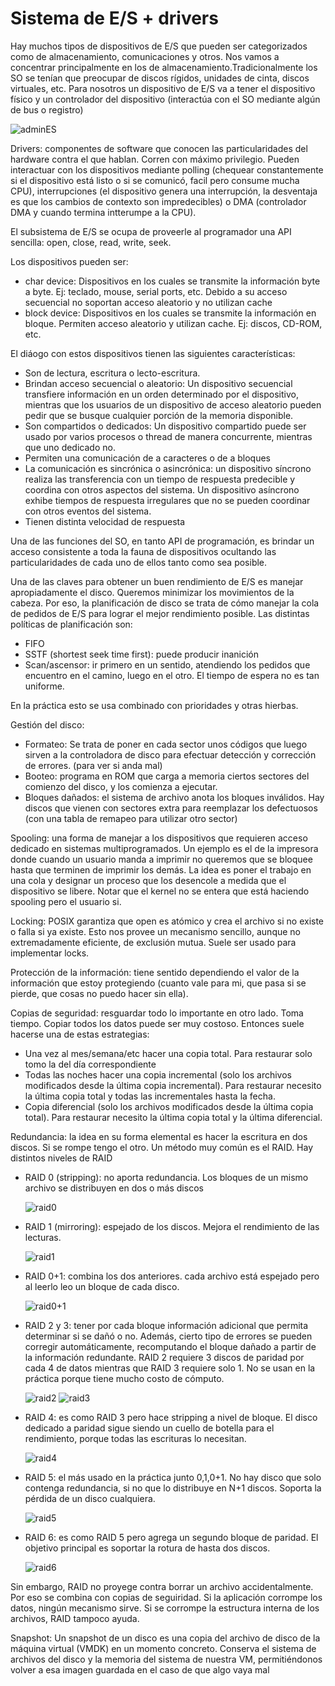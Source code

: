 <h1>Sistema de E/S + drivers</h1>
Hay muchos tipos de dispositivos de E/S que pueden ser categorizados como de almacenamiento, comunicaciones y otros. Nos vamos a concentrar principalmente en los de almacenamiento.Tradicionalmente los SO se tenían que preocupar de discos rígidos, unidades de cinta, discos virtuales, etc. Para nosotros un dispositivo de E/S va a tener el dispositivo físico y un controlador del dispositivo (interactúa con el SO mediante algún de bus o registro)

![adminES](/Resumenes/public/adminES.png)

Drivers: componentes de software que conocen las particularidades del hardware contra el que hablan. Corren con máximo privilegio. Pueden interactuar con los dispositivos mediante polling (chequear constantemente si el dispositivo está listo o si se comunicó, facil pero consume mucha CPU), interrupciones (el dispositivo genera una interrupción, la desventaja es que los cambios de contexto son impredecibles) o DMA (controlador DMA y cuando termina intterumpe a la CPU).

El subsistema de E/S se ocupa de proveerle al programador una API sencilla: open, close, read, write, seek. 

Los dispositivos pueden ser:
* char device: Dispositivos en los cuales se transmite la información byte a byte. Ej: teclado, mouse, serial ports, etc. Debido a su acceso secuencial no soportan acceso aleatorio y no utilizan cache
* block device: Dispositivos en los cuales se transmite la información en bloque. Permiten acceso aleatorio y utilizan cache. Ej: discos, CD-ROM, etc.

El diáogo con estos dispositivos tienen las siguientes características:
* Son de lectura, escritura o lecto-escritura.
* Brindan acceso secuencial o aleatorio: Un dispositivo secuencial transfiere información en un orden determinado por el dispositivo, mientras que los usuarios de un dispositivo de acceso aleatorio pueden pedir que se busque cualquier porción de la memoria disponible.
* Son compartidos o dedicados: Un dispositivo compartido puede ser usado por varios procesos o thread de manera concurrente, mientras que uno dedicado no. 
* Permiten una comunicación de a caracteres o de a bloques
* La comunicación es sincrónica o asincrónica: un dispositivo síncrono realiza las transferencia con un tiempo de respuesta predecible y coordina con otros aspectos del sistema. Un dispositivo asíncrono exhibe tiempos de respuesta irregulares que no se pueden coordinar con otros eventos del sistema.
* Tienen distinta velocidad de respuesta

Una de las funciones del SO, en tanto API de programación, es brindar un acceso consistente a toda la fauna de dispositivos ocultando las particularidades de cada uno de ellos tanto como sea posible.

Una de las claves para obtener un buen rendimiento de E/S es manejar apropiadamente el disco. Queremos minimizar los movimientos de la cabeza. Por eso, la planificación de disco se trata de cómo manejar la cola de pedidos de E/S para lograr el mejor rendimiento posible. Las distintas políticas de planificación son:
* FIFO
* SSTF (shortest seek time first): puede producir inanición
* Scan/ascensor: ir primero en un sentido, atendiendo los pedidos que encuentro en el camino, luego en el otro. El tiempo de espera no es tan uniforme.

En la práctica esto se usa combinado con prioridades y otras hierbas.

Gestión del disco: 
* Formateo: Se trata de poner en cada sector unos códigos que luego sirven a la controladora de disco para efectuar detección y corrección de errores. (para ver si anda mal)
* Booteo: programa en ROM que carga a memoria ciertos sectores del comienzo del disco, y los comienza a ejecutar.
* Bloques dañados: el sistema de archivo anota los bloques inválidos. Hay discos que vienen con sectores extra para reemplazar los defectuosos (con una tabla de remapeo para utilizar otro sector)


Spooling: una forma de manejar a los dispositivos que requieren acceso dedicado en sistemas multiprogramados. Un ejemplo es el de la impresora donde cuando un usuario manda a imprimir no queremos que se bloquee hasta que terminen de imprimir los demás. La idea es poner el trabajo en una cola y designar un proceso que los desencole a medida que el dispositivo se libere. Notar que el kernel no se entera que está haciendo spooling pero el usuario si.


Locking: POSIX garantiza que open es atómico y crea el archivo si no existe o falla si ya existe. Esto nos provee un  mecanismo sencillo, aunque no extremadamente eficiente, de exclusión mutua. Suele ser usado para implementar locks.


Protección de la información: tiene sentido dependiendo el valor de la información que estoy protegiendo (cuanto vale para mi, que pasa si se pierde, que cosas no puedo hacer sin ella).

Copias de seguridad: resguardar todo lo importante en otro lado. Toma tiempo. Copiar todos los datos puede ser muy costoso. Entonces suele hacerse una de estas estrategias:
* Una vez al mes/semana/etc hacer una copia total. Para restaurar solo tomo la del día correspondiente
* Todas las noches hacer una copia incremental (solo los archivos modificados desde la última copia incremental). Para restaurar necesito la última copia total y todas las incrementales hasta la fecha.
* Copia diferencial (solo los archivos modificados desde la última copia total). Para restaurar necesito la última copia total y la última diferencial.

Redundancia: la idea en su forma elemental es hacer la escritura en dos discos. Si se rompe tengo el otro. Un método muy común es el RAID. Hay distintos niveles de RAID

* RAID 0 (stripping): no aporta redundancia. Los bloques de un mismo archivo se distribuyen en dos o más discos

    ![raid0](/Resumenes/public/raid0.png)
* RAID 1 (mirroring): espejado de los discos. Mejora el rendimiento de las lecturas.
    
    ![raid1](/Resumenes/public/raid1.png)

* RAID 0+1: combina los dos anteriores. cada archivo está espejado pero al leerlo leo un bloque de cada disco.

    ![raid0+1](/Resumenes/public/raid0+1.png)

* RAID 2 y 3: tener por cada bloque información adicional que permita determinar si se dañó o no.  Además, cierto tipo de errores se pueden corregir automáticamente, recomputando el bloque dañado a partir de la información redundante.  RAID 2 requiere 3 discos de paridad por cada 4 de datos mientras que RAID 3 requiere solo 1. No se usan en la práctica porque tiene mucho costo de cómputo.

    ![raid2](/Resumenes/public/raid2.png)
    ![raid3](/Resumenes/public/raid3.png)

* RAID 4: es como RAID 3 pero hace stripping a nivel de bloque. El disco dedicado a paridad sigue siendo un cuello de botella para el rendimiento, porque todas las escrituras lo necesitan.

    ![raid4](/Resumenes/public/raid4.png)

* RAID 5: el más usado en la práctica junto 0,1,0+1. No hay disco que solo contenga redundancia, si no que lo distribuye en N+1 discos. Soporta la pérdida de un disco cualquiera.

    ![raid5](/Resumenes/public/raid5.png)

* RAID 6: es como RAID 5 pero agrega un segundo bloque de paridad. El objetivo principal es soportar la rotura de hasta dos discos.

    ![raid6](/Resumenes/public/raid6.png)

Sin embargo, RAID no proyege contra borrar un archivo accidentalmente. Por eso se combina con copias de seguiridad. Si la aplicación corrompe los datos, ningún mecanismo sirve. Si se corrompe la estructura interna de los archivos, RAID tampoco ayuda.

Snapshot: Un snapshot de un disco es una copia del archivo de disco de la máquina virtual (VMDK) en un momento concreto. Conserva el sistema de archivos del disco y la memoria del sistema de nuestra VM, permitiéndonos volver a esa imagen guardada en el caso de que algo vaya mal
